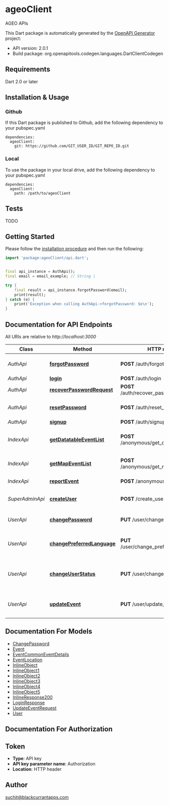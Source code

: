 # ageoClient
AGEO APIs

This Dart package is automatically generated by the [OpenAPI Generator](https://openapi-generator.tech) project:

- API version: 2.0.1
- Build package: org.openapitools.codegen.languages.DartClientCodegen

## Requirements

Dart 2.0 or later

## Installation & Usage

### Github
If this Dart package is published to Github, add the following dependency to your pubspec.yaml
```
dependencies:
  ageoClient:
    git: https://github.com/GIT_USER_ID/GIT_REPO_ID.git
```

### Local
To use the package in your local drive, add the following dependency to your pubspec.yaml
```
dependencies:
  ageoClient:
    path: /path/to/ageoClient
```

## Tests

TODO

## Getting Started

Please follow the [installation procedure](#installation--usage) and then run the following:

```dart
import 'package:ageoClient/api.dart';


final api_instance = AuthApi();
final email = email_example; // String | 

try {
    final result = api_instance.forgotPassword(email);
    print(result);
} catch (e) {
    print('Exception when calling AuthApi->forgotPassword: $e\n');
}

```

## Documentation for API Endpoints

All URIs are relative to *http://localhost:3000*

Class | Method | HTTP request | Description
------------ | ------------- | ------------- | -------------
*AuthApi* | [**forgotPassword**](doc//AuthApi.md#forgotpassword) | **POST** /auth/forgot_password | Initiating forget password
*AuthApi* | [**login**](doc//AuthApi.md#login) | **POST** /auth/login | Login
*AuthApi* | [**recoverPasswordRequest**](doc//AuthApi.md#recoverpasswordrequest) | **POST** /auth/recover_password_request | Reset Password
*AuthApi* | [**resetPassword**](doc//AuthApi.md#resetpassword) | **POST** /auth/reset_password | Reset Password Request
*AuthApi* | [**signup**](doc//AuthApi.md#signup) | **POST** /auth/signup | Sign up
*IndexApi* | [**getDatatableEventList**](doc//IndexApi.md#getdatatableeventlist) | **POST** /anonymous/get_datatable_event_list | Get paginated list of events
*IndexApi* | [**getMapEventList**](doc//IndexApi.md#getmapeventlist) | **POST** /anonymous/get_map_event_list | Get list of events for map view
*IndexApi* | [**reportEvent**](doc//IndexApi.md#reportevent) | **POST** /anonymous/report_event | Report events
*SuperAdminApi* | [**createUser**](doc//SuperAdminApi.md#createuser) | **POST** /create_user | Admin creates manager
*UserApi* | [**changePassword**](doc//UserApi.md#changepassword) | **PUT** /user/change_password | Change login user password
*UserApi* | [**changePreferredLanguage**](doc//UserApi.md#changepreferredlanguage) | **PUT** /user/change_preferred_language | Change user's preferred language
*UserApi* | [**changeUserStatus**](doc//UserApi.md#changeuserstatus) | **PUT** /user/change_user_status | Change user's Status eg. ACTIVE or INACTIVE
*UserApi* | [**updateEvent**](doc//UserApi.md#updateevent) | **PUT** /user/update_event | Update Status of Reported Events


## Documentation For Models

 - [ChangePassword](doc//ChangePassword.md)
 - [Event](doc//Event.md)
 - [EventCommonEventDetails](doc//EventCommonEventDetails.md)
 - [EventLocation](doc//EventLocation.md)
 - [InlineObject](doc//InlineObject.md)
 - [InlineObject1](doc//InlineObject1.md)
 - [InlineObject2](doc//InlineObject2.md)
 - [InlineObject3](doc//InlineObject3.md)
 - [InlineObject4](doc//InlineObject4.md)
 - [InlineObject5](doc//InlineObject5.md)
 - [InlineResponse200](doc//InlineResponse200.md)
 - [LoginResponse](doc//LoginResponse.md)
 - [UpdateEventRequest](doc//UpdateEventRequest.md)
 - [User](doc//User.md)


## Documentation For Authorization


## Token

- **Type**: API key
- **API key parameter name**: Authorization
- **Location**: HTTP header


## Author

suchit@blackcurrantapps.com

